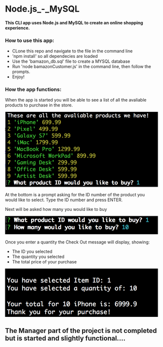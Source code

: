 # Node.js_-_MySQL

#### This CLI app uses Node.js and MySQL to create an online shopping experience.

###  **How to use this app:**
- CLone this repo and navigate to the file in the command line
- 'npm install' so all dependecies are loaded
- Use the 'bamazon_db.sql' file to create a MYSQL database
- Run 'node bamazonCustomer.js' in the command line, then follow the prompts.
- Enjoy!

### **How the app functions:**

When the app is started you will be able to see a list of all the avaliable products to purchase in the store.

![Item List](./images/itemlist.png)

At the bottom is a prompt asking for the ID number of the product you would like to select. Type the ID number and press ENTER.

Next will be asked how many you would like to buy

![Item List](./images/prompts.png)

Once you enter a quantity the Check Out message will display, showing: 
- The ID you selected
- The quantity you selected
- The total price of your purchase


![Item List](./images/checkout.png)

## The Manager part of the project is not completed but is started and slightly functional....